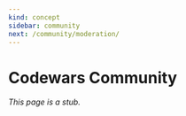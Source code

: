 ```yaml
---
kind: concept
sidebar: community
next: /community/moderation/
---
```


# Codewars Community

_This page is a stub._